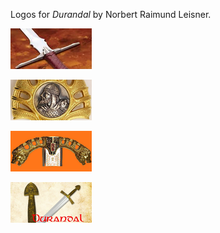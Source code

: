 
Logos for *Durandal* by Norbert Raimund Leisner.

![alt text](Durandal-1.bmp)

![alt text](Durandal-2.bmp)

![alt text](Durandal-3.bmp)

![alt text](Durandal-4.bmp)
